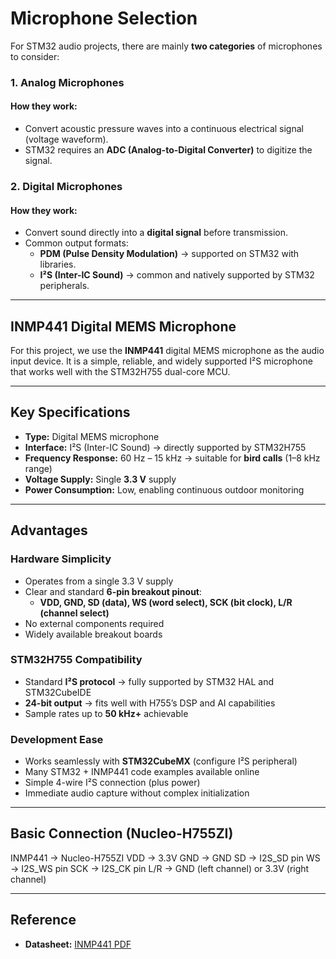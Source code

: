 # Microphone Selection
For STM32 audio projects, there are mainly **two categories** of microphones to consider:  

### 1. Analog Microphones  
#### How they work:  
- Convert acoustic pressure waves into a continuous electrical signal (voltage waveform).  
- STM32 requires an **ADC (Analog-to-Digital Converter)** to digitize the signal.

### 2. Digital Microphones  
#### How they work:  
- Convert sound directly into a **digital signal** before transmission.  
- Common output formats:  
  - **PDM (Pulse Density Modulation)** → supported on STM32 with libraries.  
  - **I²S (Inter-IC Sound)** → common and natively supported by STM32 peripherals.  

--- 

## INMP441 Digital MEMS Microphone
For this project, we use the **INMP441** digital MEMS microphone as the audio input device. It is a simple, reliable, and widely supported I²S microphone that works well with the STM32H755 dual-core MCU.

---

## Key Specifications
- **Type:** Digital MEMS microphone  
- **Interface:** I²S (Inter-IC Sound) → directly supported by STM32H755  
- **Frequency Response:** 60 Hz – 15 kHz → suitable for **bird calls** (1–8 kHz range)  
- **Voltage Supply:** Single **3.3 V** supply  
- **Power Consumption:** Low, enabling continuous outdoor monitoring  

---

## Advantages

### Hardware Simplicity
- Operates from a single 3.3 V supply  
- Clear and standard **6-pin breakout pinout**:  
  - **VDD, GND, SD (data), WS (word select), SCK (bit clock), L/R (channel select)**  
- No external components required  
- Widely available breakout boards  

### STM32H755 Compatibility
- Standard **I²S protocol** → fully supported by STM32 HAL and STM32CubeIDE  
- **24-bit output** → fits well with H755’s DSP and AI capabilities  
- Sample rates up to **50 kHz+** achievable  

### Development Ease
- Works seamlessly with **STM32CubeMX** (configure I²S peripheral)  
- Many STM32 + INMP441 code examples available online  
- Simple 4-wire I²S connection (plus power)  
- Immediate audio capture without complex initialization  

---

## Basic Connection (Nucleo-H755ZI)

INMP441 -> Nucleo-H755ZI
VDD -> 3.3V
GND -> GND
SD -> I2S_SD pin
WS -> I2S_WS pin
SCK -> I2S_CK pin
L/R -> GND (left channel) or 3.3V (right channel)


---






## Reference
- **Datasheet:** [INMP441 PDF](https://invensense.tdk.com/wp-content/uploads/2015/02/INMP441.pdf)  
